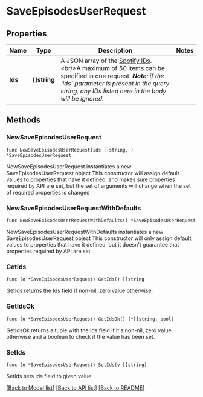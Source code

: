 # SaveEpisodesUserRequest

## Properties

Name | Type | Description | Notes
------------ | ------------- | ------------- | -------------
**Ids** | **[]string** | A JSON array of the [Spotify IDs](/documentation/web-api/#spotify-uris-and-ids). &lt;br/&gt;A maximum of 50 items can be specified in one request. _**Note**: if the &#x60;ids&#x60; parameter is present in the query string, any IDs listed here in the body will be ignored._  | 

## Methods

### NewSaveEpisodesUserRequest

`func NewSaveEpisodesUserRequest(ids []string, ) *SaveEpisodesUserRequest`

NewSaveEpisodesUserRequest instantiates a new SaveEpisodesUserRequest object
This constructor will assign default values to properties that have it defined,
and makes sure properties required by API are set, but the set of arguments
will change when the set of required properties is changed

### NewSaveEpisodesUserRequestWithDefaults

`func NewSaveEpisodesUserRequestWithDefaults() *SaveEpisodesUserRequest`

NewSaveEpisodesUserRequestWithDefaults instantiates a new SaveEpisodesUserRequest object
This constructor will only assign default values to properties that have it defined,
but it doesn't guarantee that properties required by API are set

### GetIds

`func (o *SaveEpisodesUserRequest) GetIds() []string`

GetIds returns the Ids field if non-nil, zero value otherwise.

### GetIdsOk

`func (o *SaveEpisodesUserRequest) GetIdsOk() (*[]string, bool)`

GetIdsOk returns a tuple with the Ids field if it's non-nil, zero value otherwise
and a boolean to check if the value has been set.

### SetIds

`func (o *SaveEpisodesUserRequest) SetIds(v []string)`

SetIds sets Ids field to given value.



[[Back to Model list]](../README.md#documentation-for-models) [[Back to API list]](../README.md#documentation-for-api-endpoints) [[Back to README]](../README.md)


